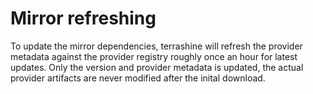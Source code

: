 # Mirror refreshing

To update the mirror dependencies, terrashine will refresh the provider metadata against the provider registry roughly once an hour for latest updates.
Only the version and provider metadata is updated, the actual provider artifacts are never modified after the inital download.
